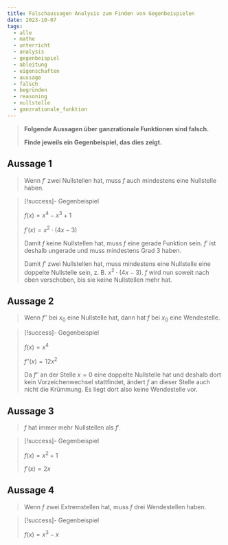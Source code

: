 ```yaml
---
title: Falschaussagen Analysis zum Finden von Gegenbeispielen
date: 2023-10-07
tags:
  - alle
  - mathe
  - unterricht
  - analysis
  - gegenbeispiel
  - ableitung
  - eigenschaften
  - aussage
  - falsch
  - begründen
  - reasoning
  - nullstelle
  - ganzrationale_funktion
---
```


> **Folgende Aussagen über ganzrationale Funktionen sind falsch.** 
> 
> **Finde jeweils ein Gegenbeispiel, das dies zeigt.**


## Aussage 1

> Wenn $f'$ zwei Nullstellen hat, muss $f$ auch mindestens eine Nullstelle haben.

>[!success]- Gegenbeispiel
>
> $f(x)=x^{4}-x^{3}+1$
> 
> $f'(x)=x^{2} \cdot (4x-3)$
> 
> Damit $f$ keine Nullstellen hat, muss $f$ eine gerade Funktion sein. $f'$ ist deshalb ungerade und muss mindestens Grad 3 haben. 
> 
> Damit $f'$ zwei Nullstellen hat, muss mindestens eine Nullstelle eine doppelte Nullstelle sein, z.&nbsp;B. $x^{2} \cdot (4x-3)$. 
> $f$ wird nun soweit nach oben verschoben, bis sie keine Nullstellen mehr hat. 


## Aussage 2

>Wenn $f''$ bei $x_{0}$ eine Nullstelle hat, dann hat $f$ bei $x_{0}$ eine Wendestelle.

>[!success]- Gegenbeispiel
>
> $f(x)=x^{4}$
> 
> $f''(x)=12x^{2}$
>
> Da $f''$ an der Stelle $x=0$ eine doppelte Nullstelle hat und deshalb dort kein Vorzeichenwechsel stattfindet, ändert $f$ an dieser Stelle auch nicht die Krümmung. Es liegt dort also keine Wendestelle vor.


## Aussage 3

> $f$ hat immer mehr Nullstellen als $f'$.

>[!success]- Gegenbeispiel
> 
> $f(x)=x^{2}+1$
> 
> $f'(x)=2x$


## Aussage 4

> Wenn $f$ zwei Extremstellen hat, muss $f$ drei Wendestellen haben.

> [!success]- Gegenbeispiel
> 
> $f(x)=x^{3}-x$

 